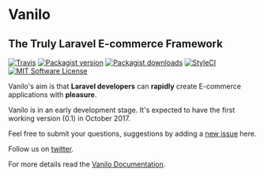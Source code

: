 # Vanilo
## The Truly Laravel E-commerce Framework


[![Travis](https://img.shields.io/travis/artkonekt/vanilo.svg?style=flat-square)](https://travis-ci.org/artkonekt/vanilo)
[![Packagist version](https://img.shields.io/packagist/vpre/konekt/vanilo.svg?style=flat-square)](https://packagist.org/packages/konekt/vanilo)
[![Packagist downloads](https://img.shields.io/packagist/dt/konekt/vanilo.svg?style=flat-square)](https://packagist.org/packages/konekt/vanilo)
[![StyleCI](https://styleci.io/repos/101036876/shield?branch=master)](https://styleci.io/repos/101036876)
[![MIT Software License](https://img.shields.io/badge/license-MIT-blue.svg?style=flat-square)](LICENSE.md)

Vanilo's aim is that **Laravel developers** can **rapidly** create E-commerce applications with **pleasure**.

Vanilo is in an early development stage. It's expected to have the first working version (0.1) in October 2017.

Feel free to submit your questions, suggestions by adding a [new issue](https://github.com/artkonekt/vanilo/issues/new) here.

Follow us on [twitter](https://twitter.com/vanilo_io).

For more details read the [Vanilo Documentation](https://artkonekt.github.io/vanilo).